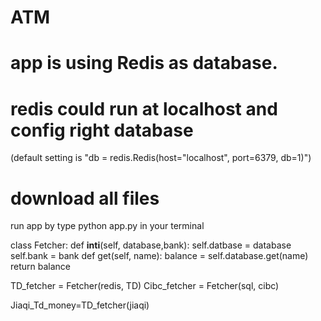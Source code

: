 # ATM
# app is using Redis as database.
# redis could run at localhost and config right database
(default setting is "db = redis.Redis(host="localhost", port=6379, db=1)")
# download all files 
  run app by type python app.py in your terminal 


class Fetcher:
	def __inti__(self, database,bank):
		self.datbase = database
		self.bank = bank
	def get(self,  name):
		balance = self.database.get(name)
		return balance
		

TD_fetcher = Fetcher(redis, TD)
Cibc_fetcher = Fetcher(sql, cibc) 

Jiaqi_Td_money=TD_fetcher(jiaqi)
